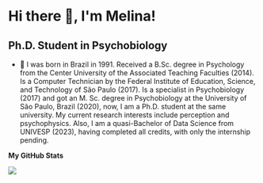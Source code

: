 Hi there 👋, I'm Melina!
========================

Ph.D. Student in Psychobiology
--------------------------------

- 🔭 I was born in Brazil in 1991. Received a B.Sc. degree in Psychology from the Center University of the Associated Teaching Faculties (2014). Is a Computer Technician by the Federal Institute of Education, Science, and Technology of São Paulo (2017). Is a specialist in Psychobiology (2017) and got an M. Sc. degree in Psychobiology at the University of São Paulo, Brazil (2020), now, I am a Ph.D. student at the same university. My current research interests include perception and psychophysics. Also, I am a quasi-Bachelor of Data Science from UNIVESP (2023), having completed all credits, with only the internship pending.


<b>My GitHub Stats</b>
<!--
<a href="https://github.com/anuraghazra/github-readme-stats">
  <img align="center" src="https://github-readme-stats.vercel.app/api?username=melinaurtado&show_icons=true&hide=&count_private=true&title_color=3382ed&text_color=ffffff&icon_color=3382ed&bg_color=171717&hide_border=true&show_icons=true" alt="melinaurtado's GitHub stats" />
</a>

<a href="https://github.com/anuraghazra/github-readme-stats">
  <img align="center" src="https://github-readme-streak-stats.herokuapp.com/?user=melinaurtado&stroke=ffffff&background=171717&ring=3382ed&fire=3382ed&currStreakNum=ffffff&currStreakLabel=3382ed&sideNums=ffffff&sideLabels=ffffff&dates=ffffff&hide_border=true" />
</a>

<br/>
<br/>

<a href="https://github.com/anuraghazra/github-readme-stats"><img src="https://activity-graph.herokuapp.com/graph?username=melinaurtado&bg_color=171717&color=ffffff&line=3382ed&point=ffffff&area_color=171717&area=true&hide_border=true&custom_title=GitHub%20Commits%20Graph" alt="GitHub Commits Graph" /></a>
-->
<a href="https://github.com/anuraghazra/github-readme-stats" align="left"><img src="https://github-readme-stats.vercel.app/api/top-langs/?username=melinaurtado&layout=compact&title_color=3382ed&text_color=ffffff&icon_color=3382ed&bg_color=171717&hide_border=true&locale=en&langs_count=10" /></a>

<!--
**melinaurtado/melinaurtado** is a ✨ _special_ ✨ repository because its `README.md` (this file) appears on your GitHub profile.

Here are some ideas to get you started:

- 🔭 I’m currently working on ...
- 🌱 I’m currently learning ...
- 👯 I’m looking to collaborate on ...
- 🤔 I’m looking for help with ...
- 💬 Ask me about ...
- 📫 How to reach me: ...
- 😄 Pronouns: ...
- ⚡ Fun fact: ...
-->
